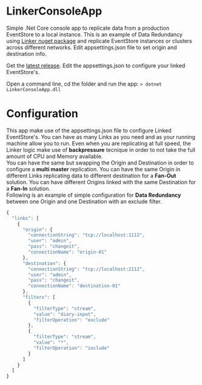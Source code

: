 # LinkerConsoleApp
Simple .Net Core console app to replicate data from a production EventStore to a local instance. This is an example of Data Redundancy using [Linker nuget package](https://github.com/riccardone/EventStore.Tools.Linker) and replicate EventStore instances or clusters across different networks. Edit appsettings.json file to set origin and destination info. 

Get the [latest release](https://github.com/riccardone/EventStore.Tools.LinkerConsoleApp/releases). Edit the appsettings.json to configure your linked EventStore's.  
  
Open a command line, cd the folder and run the app: 
```> dotnet LinkerConsoleApp.dll```
  
# Configuration 
This app make use of the appsettings.json file to configure Linked EventStore's. You can have as many Links as you need and as your running machine allow you to run. Even when you are replicating at full speed, the Linker logic make use of **backpressure** tecnique in order to not take the full amount of CPU and Memory available.  
You can have the same but swapping the Origin and Destination in order to configure a **multi master** replication. You can have the same Origin in different Links replicating data to different destination for a **Fan-Out** solution. You can have different Origins linked with the same Destination for a **Fan-In** solution.  
Following is an example of simple configuration for **Data Redundancy** between one Origin and one Destination with an exclude filter.

```javascript
{
  "links": [
    {
      "origin": {
        "connectionString": "tcp://localhost:1112",
        "user": "admin",
        "pass": "changeit",
        "connectionName": "origin-01"
      },
      "destination": {
        "connectionString": "tcp://localhost:2112",
        "user": "admin",
        "pass": "changeit",
        "connectionName": "destination-01"
      },
      "filters": [
        {
          "filterType": "stream",
          "value": "diary-input",
          "filterOperation": "exclude"
        },
        {
          "filterType": "stream",
          "value": "*",
          "filterOperation": "include"
        }
      ]
    }
  ]
}
```
